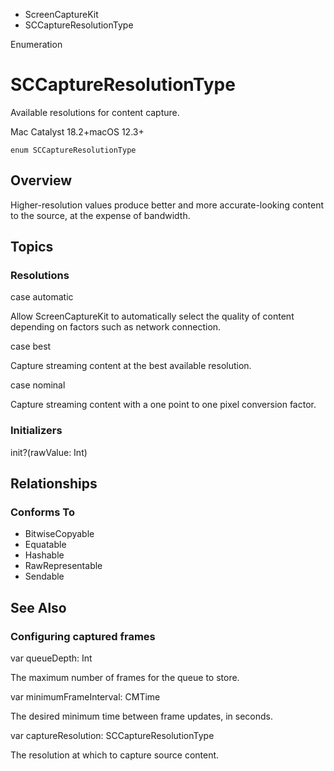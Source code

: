 

- ScreenCaptureKit
-  SCCaptureResolutionType 

Enumeration

# SCCaptureResolutionType

Available resolutions for content capture.

Mac Catalyst 18.2+macOS 12.3+

``` source
enum SCCaptureResolutionType
```

## Overview

Higher-resolution values produce better and more accurate-looking content to the source, at the expense of bandwidth.

## Topics

### Resolutions

case automatic

Allow ScreenCaptureKit to automatically select the quality of content depending on factors such as network connection.

case best

Capture streaming content at the best available resolution.

case nominal

Capture streaming content with a one point to one pixel conversion factor.

### Initializers

init?(rawValue: Int)

## Relationships

### Conforms To

- BitwiseCopyable
- Equatable
- Hashable
- RawRepresentable
- Sendable

## See Also

### Configuring captured frames

var queueDepth: Int

The maximum number of frames for the queue to store.

var minimumFrameInterval: CMTime

The desired minimum time between frame updates, in seconds.

var captureResolution: SCCaptureResolutionType

The resolution at which to capture source content.

